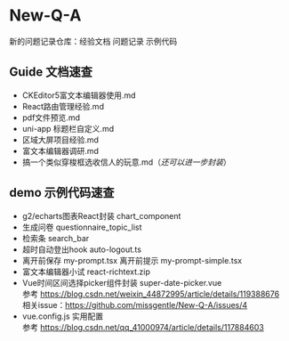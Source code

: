 # New-Q-A
新的问题记录仓库：经验文档 问题记录 示例代码

## Guide 文档速查

- CKEditor5富文本编辑器使用.md    
- React路由管理经验.md    
- pdf文件预览.md    
- uni-app 标题栏自定义.md    
- 区域大屏项目经验.md    
- 富文本编辑器调研.md    
- 搞一个类似穿梭框选收信人的玩意.md（*还可以进一步封装*）    


## demo 示例代码速查 

- g2/echarts图表React封装 chart_component
- 生成问卷 questionnaire_topic_list
- 检索条 search_bar
- 超时自动登出hook auto-logout.ts
- 离开前保存 my-prompt.tsx 离开前提示 my-prompt-simple.tsx
- 富文本编辑器小试 react-richtext.zip
- Vue时间区间选择picker组件封装 super-date-picker.vue    
  参考 https://blog.csdn.net/weixin_44872995/article/details/119388676    
  相关issue：https://github.com/missgentle/New-Q-A/issues/4
- vue.config.js 实用配置    
  参考 https://blog.csdn.net/qq_41000974/article/details/117884603
